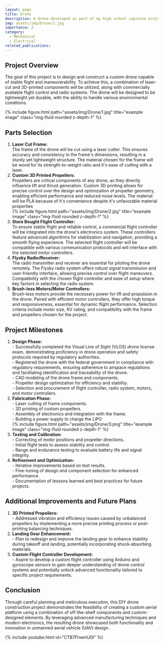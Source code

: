 ```yaml
---
layout: page
title: Drone
description: A drone developed as part of my high school capstone project. Personal Project
img: assets/img/Drone/1.jpg
importance: 2
category: 
  - Mechanical
  - Electrical
related_publications:
---
```


<script src="https://polyfill.io/v3/polyfill.min.js?features=es6"></script>
<script id="MathJax-script" async src="https://cdn.jsdelivr.net/npm/mathjax@3/es5/tex-mml-chtml.js"></script>

<h2>Project Overview</h2>

The goal of this project is to design and construct a custom drone capable of stable flight and maneuverability. To achieve this, a combination of laser-cut and 3D-printed components will be utilized, along with commercially available flight control and radio systems. The drone will be designed to be lightweight yet durable, with the ability to handle various environmental conditions.

<div class="row">
  <div class="col-sm mt-3 mt-md-0">   
    {% include figure.html path="assets/img/Drone/1.jpg" title="example image" class="img-fluid rounded z-depth-1" %}
  </div>
</div>

<h2>Parts Selection</h2>
<ol>
  <li><strong>Laser Cut Frame:</strong><br>
    The frame of the drone will be cut using a laser cutter. This ensures accuracy and consistency in the frame's dimensions, resulting in a sturdy yet lightweight structure. The material chosen for the frame will be wood for its strength-to-weight ratio and it's ease of cutting with a laser. </li>
  <li><strong>Custom 3D Printed Propellers:</strong><br>
    Propellers are critical components of any drone, as they directly influence lift and thrust generation. Custom 3D printing allows for precise control over the design and optimization of propeller geometry, enabling efficient performance and reduced noise levels. The material will be PLA because of it's convenience despite it's unfavorable material properties
    <div class="row">
      <div class="col-sm mt-3 mt-md-0">   
      {% include figure.html path="assets/img/Drone/2.jpg" title="example image" class="img-fluid rounded z-depth-1" %}
      </div>
    </div>
  </li>
  <li><strong>Store Bought Flight Controller:</strong><br>
    To ensure stable flight and reliable control, a commercial flight controller will be integrated into the drone's electronics system. These controllers feature advanced algorithms for stabilization and navigation, providing a smooth flying experience. The selected flight controller will be compatible with various communication protocols and will interface with the selected motor controllers.</li>
  <li><strong>Flysky Radio/Receiver:</strong><br>
    The radio transmitter and receiver are essential for piloting the drone remotely. The Flysky radio system offers robust signal transmission and user-friendly interface, allowing precise control over flight maneuvers. Compatibility with the chosen flight controller and ease of setup where key factors in selecting the radio system.</li>
  <li><strong>Brush-less Motors/Motor Controllers:</strong><br>
    Brush-less motors provide the necessary power for lift and propulsion in the drone. Paired with efficient motor controllers, they offer high torque and responsiveness, essential for dynamic flight performance. Selection criteria include motor size, KV rating, and compatibility with the frame and propellers chosen for the project.</li>
</ol>

<h2>Project Milestones</h2>
<ol>
  <li><strong>Design Phase:</strong><br>
    - Successfully completed the Visual Line of Sight (VLOS) drone license exam, demonstrating proficiency in drone operation and safety protocols required by regulatory authorities.<br>
    - Registered the drone with the federal government in compliance with regulatory requirements, ensuring adherence to airspace regulations and facilitating identification and traceability of the drone.<br>
    - CAD modeling of the drone frame and components.<br>
    - Propeller design optimization for efficiency and stability.<br>
    - Selection and procurement of flight controller, radio system, motors, and motor controllers.</li>
  <li><strong>Fabrication Phase:</strong><br>
    - Laser cutting of frame components.<br>
    - 3D printing of custom propellers.<br>
    - Assembly of electronics and integration with the frame.<br>
    - Building a power supply to charge the LiPO<br>
    <div class="row">
      <div class="col-sm mt-3 mt-md-0">   
      {% include figure.html path="assets/img/Drone/3.png" title="example image" class="img-fluid rounded z-depth-1" %}
      </div>
    </div>
  </li>
  <li><strong>Testing and Calibration:</strong><br>
    - Correcting of motor positions and propeller directions.<br>
    - Initial flight tests to assess stability and control.<br>
    - Range and endurance testing to evaluate battery life and signal integrity.</li>
  <li><strong>Refinement and Optimization:</strong><br>
    - Iterative improvements based on test results.<br>
    - Fine-tuning of design and component selection for enhanced performance.<br>
    - Documentation of lessons learned and best practices for future projects.</li>
</ol>

<h2>Additional Improvements and Future Plans</h2>
<ol>
  <li><strong>3D Printed Propellers:</strong><br>
     - Addressed vibration and efficiency issues caused by unbalanced propellers by implementing a more precise printing process or post-printing balancing techniques.</li>
  <li><strong>Landing Gear Enhancement:</strong><br>
     - Plan to redesign and improve the landing gear to enhance stability during takeoff and landing, potentially incorporating shock-absorbing materials.</li>
  <li><strong>Custom Flight Controller Development:</strong><br>
     - Aspire to develop a custom flight controller using Arduino and gyroscope sensors to gain deeper understanding of drone control systems and potentially unlock advanced functionality tailored to specific project requirements.</li>
</ol>


<h2>Conclusion</h2>
<p>Through careful planning and meticulous execution, this DIY drone construction project demonstrates the feasibility of creating a custom aerial platform using a combination of off-the-shelf components and custom-designed elements. By leveraging advanced manufacturing techniques and modern electronics, the resulting drone showcased both functionality and innovation in unmanned aerial vehicle (UAV) design.</p>

{% include youtube.html id="CTB7FhwmU0I" %}

